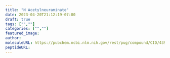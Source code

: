 ```yaml
---
title: "N Acetylneuraminate"
date: 2023-04-20T21:12:19-07:00
draft: true
tags: ["",""]
categories: ["",""]
featured_image: 
author: 
moleculeURL: https://pubchem.ncbi.nlm.nih.gov/rest/pug/compound/CID/439197/record/SDF/?record_type=3d&response_type=display
peptideURL:
---
```


